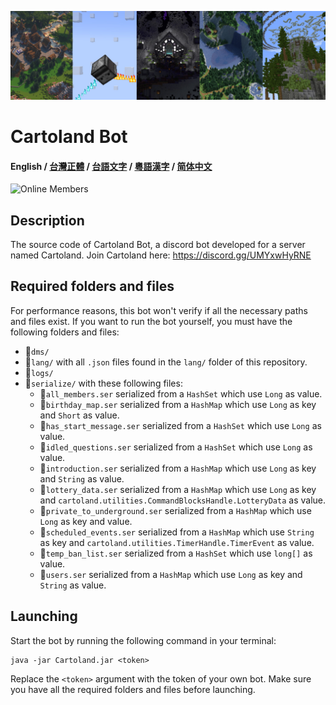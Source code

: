 ![Banner](Banner.jpg)

# Cartoland Bot
#### English / [台灣正體](https://github.com/AlexCai2019/Cartoland/blob/master/readme/README_tw.md) / [台語文字](https://github.com/AlexCai2019/Cartoland/blob/master/readme/README_ta.md) / [粵語漢字](https://github.com/AlexCai2019/Cartoland/blob/master/readme/README_hk.md) / [简体中文](https://github.com/AlexCai2019/Cartoland/blob/master/readme/README_cn.md)

![Online Members](https://discord.com/api/guilds/886936474723950603/widget.png)

## Description
The source code of Cartoland Bot, a discord bot developed for a server named Cartoland. Join Cartoland here: https://discord.gg/UMYxwHyRNE

## Required folders and files
For performance reasons, this bot won't verify if all the necessary paths and files exist. If you want to run the bot yourself, you must have the following folders and files:
- 📁`dms/`
- 📁`lang/` with all `.json` files found in the `lang/` folder of this repository.
- 📁`logs/`
- 📁`serialize/` with these following files:
  - 📄`all_members.ser` serialized from a `HashSet` which use `Long` as value.
  - 📄`birthday_map.ser` serialized from a `HashMap` which use `Long` as key and `Short` as value.
  - 📄`has_start_message.ser` serialized from a `HashSet` which use `Long` as value.
  - 📄`idled_questions.ser` serialized from a `HashSet` which use `Long` as value.
  - 📄`introduction.ser` serialized from a `HashMap` which use `Long` as key and `String` as value.
  - 📄`lottery_data.ser` serialized from a `HashMap` which use `Long` as key and `cartoland.utilities.CommandBlocksHandle.LotteryData` as value.
  - 📄`private_to_underground.ser` serialized from a `HashMap` which use `Long` as key and value.
  - 📄`scheduled_events.ser` serialized from a `HashMap` which use `String` as key and `cartoland.utilities.TimerHandle.TimerEvent` as value.
  - 📄`temp_ban_list.ser` serialized from a `HashSet` which use `long[]` as value.
  - 📄`users.ser` serialized from a `HashMap` which use `Long` as key and `String` as value.

## Launching
Start the bot by running the following command in your terminal:
```
java -jar Cartoland.jar <token>
```
Replace the `<token>` argument with the token of your own bot. Make sure you have all the required folders and files before launching.